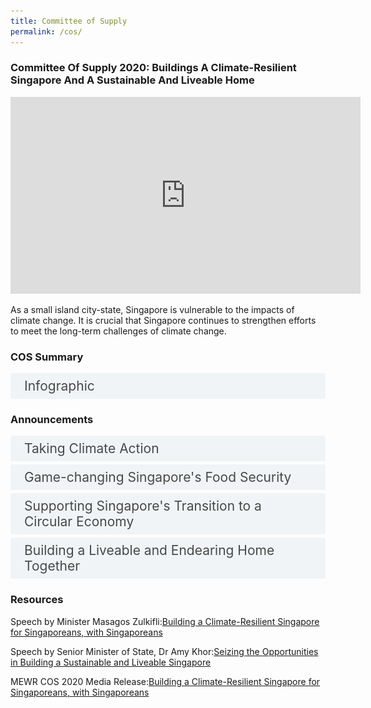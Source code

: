 ```yaml
---
title: Committee of Supply
permalink: /cos/
---
```

<style>

input {
	display: none;
}
label {
	display: block;
	padding: 8px 22px;
	margin: 0 0 5px 0;
	cursor: pointor;
	background: #F0F4F6;
	border-radius: 3px;
	color: #484848;
	transition: ease .5s;
	font-size: 1.5em;
}

label:hover {
	background: #4a96b0;
	color: #FFF;
}

.accordion-content {
	/* background: #E2E5F6; */
	padding: 10px 0px 30px 30px;
	/* border: 1px solid #484848; */
	margin: 0 0 1px 0;
	border-radius: 3px;
}

input + label + .accordion-content {
	display: none;
}

input:checked + label + .accordion-content {
	display: none;
}

input:checked + label + .accordion-content {
	display: block;
}

</style>
<!-- End of accordion -->

<div class="container">


<h3><b>Committee Of Supply 2020: Buildings A Climate-Resilient Singapore And A Sustainable And Liveable Home</b></h3>

<div class="bp-youtube">  

<iframe width="560" height="315" src="https://www.youtube.com/embed/k_rq9hxDD7I" frameborder="0" allow="accelerometer; autoplay; clipboard-write; encrypted-media; gyroscope; picture-in-picture" allowfullscreen></iframe>  

</div>  

<p>As a small island city-state, Singapore is vulnerable to the impacts of climate change. It is crucial that Singapore continues to strengthen efforts to meet the long-term challenges of climate change.</p>

<h3 id="cos-summary">COS Summary</h3>
<div>
	<input type="checkbox" id="title1"  /><label for="title1">Infographic</label>
	<div class="accordion-content">
    <img src="/news/news-images/press-release-2020-03-04-infographic-mewr-image-1.png" alt"infographic">    
  </div>  
</div>  

<a id="announcements"></a>

<h3>Announcements</h3>
<div>
	<input type="checkbox" id="title2"  /><label for="title2">Taking Climate Action</label>
	<div class="accordion-content">
    <p>We have put in place a comprehensive suite of measures to reduce carbon emissions across all sectors. This includes the implementation of a carbon tax, efforts to improve industrial energy efficiency, and the greening of our transport. We are introducing further measures to mitigate climate change.</p>
    <p>a) <strong>Reducing the emission of hydrofluorocarbons (HFCs)</strong></p>
    <img src="/news/news-images/cos-image-1.jpg" alt"image 1">  
    <p>A package of mitigation measures will be introduced to reduce the emission of hydrofluorocarbons. The proper recovery, reclamation and destruction of spent refrigerants will be mandated, along with restrictions on equipment using HFCs with high global warming potential.</p>  
    <p>b) <strong>Encouraging climate-friendly choices</strong><br>  A S$24.8 million Climate-Friendly Household Package will be introduced to help households living in 1- to 3-room flats purchase energy-efficient appliances and water-efficient shower fittings.</p>  
    <p>c) <strong>Green waterworks</strong></p>  
    <img src="/news/news-images/cos-image-2.jpg" alt"image 2">  
    <p>PUB will be deploying floating solar PV systems at Bedok, Lower Seletar, and Tengeh Reservoirs by 2021. With this, Singapore will be one of the few countries in the world to have 100% green waterworks.</p>  
    <p>d) <strong>Reducing vehicular emissions</strong><br>  To support the shift to cleaner commercial vehicles, a new Commercial Vehicle Emissions Scheme will be introduced for new Light Goods Vehicles. The Early Turnover Scheme (ETS) will also be enhanced to encourage the early turnover of existing pollutive commercial vehicles.</p>  
    <p>e) <strong>Coastal protection</strong></p>
    <img src="/news/news-images/cos-image-3.jpg" alt"image 3">  
    <p>PUB will take on the role of the nation Coastal Protection Agency from April 2020, to lead national efforts across the public and private sector. A Coastal and Flood Protection Fund will be set up within PUB, with an initial funding of $5 billion from the Ministry of Finance.</p>  
  </div>
	<input type="checkbox" id="title3"  /><label for="title3">Game-changing Singapore's Food Security</label>
	<div class="accordion-content">  
    <div class="bp-youtube">  
    <iframe width="560" height="315" src="https://www.youtube.com/embed/Sl2bZOxOR9A" frameborder="0" allow="accelerometer; autoplay; clipboard-write; encrypted-media; gyroscope; picture-in-picture" allowfullscreen></iframe>  
    </div>  
    <p>Climate change is anticipated to affect access to critical resources such as food. To be more resilient against disruptions in our food supply, Singapore is pursuing three strategies:</p>
		<p>(i) further diversifying food import sources;</p>
		<p>(ii) growing food overseas; and</p>
		<p>(iii) increasing local food production.</p>
		<p>We have an ambitious ’30-by-30’ vision — to meet 30 per cent of our nutritional needs with food produced in Singapore, by 2030. We will continue to safeguard food safety in Singapore with the following initiatives.</p>
		<img src="/news/news-images/cos-image-4.jpg" alt"image 4">
    <p><em>Producing Local Food Sustainably</em></p>  
    <p>The Singapore Food Agency (SFA) will study how the larger Lim Chu Kang agriculture area can be planned and developed to enhance food production and reduce the cost of production for farms.</p>
		<p>SFA will also study the expansion of sustainable sea-based fish farming. SFA is working with Enterprise Singapore (ESG) to develop a Clean and Green Standard for urban farms to help local farms brand their products as fresh and grown in cleaner environments. This will help differentiate their products in local and overseas markets.</p>
		<p>To support farms in their productivity-enhancing investments, the Agriculture Productivity Fund (APF) will be extended till the end of 2020. Building on the novel food regulatory framework implemented last year, SFA will establish an international expert working group to provide scientific advice on food safety.</p>
		<p><em>Ensuring Food Safety</em></p>
		<p>To safeguard food safety, food establishments which pose higher food safety risks such as caterers and central kitchens will be required to install CCTVs. Food establishments catering to vulnerable groups such as preschools, kindergartens and nursing homes will be required to maintain food retention samples.</p>
		<p>SFA will introduce a unified framework to license and recognise food establishments. Food establishments with higher food safety assurance will be recognised with longer licence durations.</p>  
    <p><em>Supporting Community Involvement in Urban Farming</em></p>  
    <img src="/news/news-images/cos-image-5.png" alt"image 5">  
    <p>To strengthen community involvement in food security initiatives, SFA will continue to facilitate the expansion of urban rooftop farming in HDB Multi-Storey Car Parks across Singapore.</p>
	</div>
	<input type="checkbox" id="title4"  /><label for="title4">Supporting Singapore's Transition to a Circular Economy</label>
	<div class="accordion-content">  
    <p>The way we produce, consume and dispose in our daily lives has a direct impact on our environment and climate. The Resource Sustainability Act introduced last year established a regulatory framework to address three priority waste streams – packaging waste including plastics, e-waste, and food waste. We will be taking these steps to better manage these waste streams:</p>
		<p><em>Packaging waste including plastics</em></p>
		<p>a) Producers of packaged products will be required to collect their packaging data from 1 July this year, for submission to the National Environment Agency (NEA) early next year. The NEA will partner the industry to develop a joint capability development programme that will support companies in fulfilling their new obligations. </p>
		<p>b) As part of the first phase of the Extended Producer Responsibility (EPR) framework, a Deposit Refund Scheme (DRS) for beverage containers will be implemented by 2022. </p>
		<p>c) NEA is also working with government and industry partners to explore establishing a pilot plant that will help anchor the chemical recycling value chain in Singapore within the next few years. </p>
		<p><em>E-waste</em></p>  
    <img src="/news/news-images/cos-image-6.jpg" alt"image 6">  
    <p>a) NEA will launch a tender to appoint the Producer Responsibility Scheme (PRS) operator, which will take charge of the collection and proper treatment of e-waste in Singapore. The operator will be appointed by the second half of this year.</p>
		<p>b) Two planned recycling facilities by EWR2 and SMC Industrial will be completed by mid-2020 and mid-2022 respectively.</p>
		<p><em>Food waste</em></p>
		<p>a) In consultation with the industry, NEA has finalised the thresholds for premises that will be required to segregate food waste for treatment.</p>
		<p><em>NEWsand</em></p>
		<p>a) NEA plans to launch a Request for Information (RFI) by mid-2020 for a commercial-scale NEWSand production facility</p>
	</div>
	<input type="checkbox" id="title5"  /><label for="title5">Building a Liveable and Endearing Home Together</label>
	<div class="accordion-content">  
    <img src="/news/news-images/cos-image-7.jpg" alt"image 7">  
    <p>As reflected in NEA’s recently launched SG Clean campaign, everyone plays a part in strengthening Singapore’s public health and environmental hygiene. We will be strengthening environmental sanitation controls, as part of measures to build a national culture of keeping clean. </p>
		<p><em>Strengthening environmental sanitation controls</em></p>
		<p>a) The Environmental Public Health Act will be amended to introduce mandatory cleaning standards, including a regime for pro-active routine cleaning and disinfection at prescribed frequencies. The new requirements will be progressively implemented from 2021, starting with higher-risk premises with high footfall and immuno-vulnerable occupants. </p>  
    <p><strong>Supporting and Recognising our Hawkers</strong></p>
		<p>Hawker culture is an integral part of our daily lives, and hawker centres play an important role in society as our community dining rooms. We will continue with our efforts to sustain the hawker trade and support hawkers.</p>
		<p><em>Supporting hawkers during the current COVID-19 situation</em></p>
		<p>a) As part of the Stabilisation and Support Package announced during Budget 2020, a one-month rental waiver, with a minimum sum of $200, will be provided to all stallholders in hawker centres managed by NEA or NEA-appointed hawkers.</p>
		<p>b) The Hawkers’ Productivity Grant (HPG) will be enhanced to include market stalls, and the funding period will be extended to 31 March 2023.</p>
		<p><strong>Higher-value jobs for Singaporeans</strong></p>
		<p>Building a sustainable, liveable and climate-resilient Singapore brings economic opportunities for our industries and enterprises, and creates good jobs for Singaporeans.</p>  
    <img src="/news/news-images/cos-image-8.jpg" alt"image 8">  
    <p>a) Through upskilling and technology adoption, more than 45,000 people will benefit from higher-value jobs in the environmental services, food and water sectors over the next 5 - 10 years.</p>
		<p>b) NEA will be strengthening the competencies of Environmental Control Officers (ECOs) currently engaged at construction sites with improved vocational training.</p>
		<p>c) To strengthen food safety in Singapore, SFA will enhance the training framework for Food Hygiene Officers (FHOs).</p>
		<p>d) SFA will work with the Nanyang Technological University (NTU) this year to launch a post-graduate certificate for urban agri-technology, to equip fresh graduates and working professionals in the agri-food value chain. </p>
		<p>e) TES-B, EWR2 and SMC Industrial’s upcoming e-waste recycling facilities will add another 430 jobs to the industry.</p>
		<p><strong>Driving Sustainability with Singaporeans</strong></p>  
    <img src="/news/news-images/cos-image-9.jpg" alt"image 9">  
    <p>Singaporeans and stakeholders from all sectors of society can contribute to a sustainable and liveable Singapore:</p>
		<p><em>Eco Towns</em></p>
		<p>MEWR and the Ministry of National Development (MND) will work together to strengthen environmental sustainability in HDB towns. We will target to make community touchpoints more sustainable, such as the creation of hawker centres that strive towards zero waste. Community-based programmes encouraging sustainability will be introduced. Indicators for towns to track their progress and benchmark against national sustainability targets will be rolled out. </p>
		<p><em>Establishment of SG Eco Fund and SG Eco Office</em></p>
		<p>To support the co-creation of sustainable initiatives, a $50 million SG Eco Fund will be made available to the people, private and public sectors. An SG Eco Office will also be set up within MEWR to co-ordinate sustainability projects across Singapore.</p>
		<p><em>Citizens’ Workgroups</em></p>
		<p>Two new Citizen’s Workgroups will be convened this year — to discuss ways to increase demand for local produce; and to reduce the excessive use of disposables. Members of the public are invited to register their interest in the workgroup on local produce from 4 March 2020, <a href="https://climategamechanger.sg/cw-localproduce/">here.</a></p>
		<p>Together, we can build a climate-resilient Singapore — for Singaporeans, with Singaporeans.</p>
	</div>
</div>  

<h3>Resources</h3>  
<p>Speech by Minister Masagos Zulkifli:<a href="/resource-room/category/2020-03-04-speech-at-the-committee-of-supply-debate/">Building a Climate-Resilient Singapore for Singaporeans, with Singaporeans</a></p>  
<p>Speech by Senior Minister of State, Dr Amy Khor:<a href="/resource-room/category/2020-03-04-speech-at-the-committee-of-supply-debate-by-dr-amy-khor-senior-minister-of-state-for-env-and-water-resources/">Seizing the Opportunities in Building a Sustainable and Liveable Singapore</a></p>  
<p>MEWR COS 2020 Media Release:<a href="/resource-room/category/2020-03-04-press-release-of-mewr-cos-2020/">Building a Climate-Resilient Singapore for Singaporeans, with Singaporeans</a></p> 

    

<!-- hidden -->
